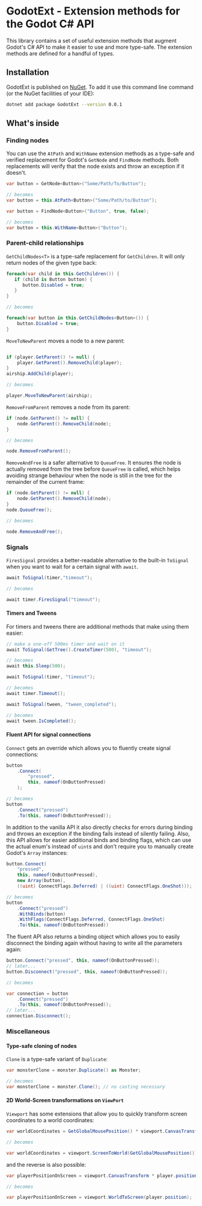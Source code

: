 # GodotExt - Extension methods for the Godot C# API

This library contains a set of useful extension methods that augment Godot's C# API to make it easier to use and more type-safe. The extension methods are defined for a handful of types. 

## Installation

GodotExt is published on [NuGet](https://www.nuget.org/packages/GodotExt). To add it use this command line command (or the NuGet facilities of your IDE):

```bash
dotnet add package GodotExt --version 0.0.1
```

## What's inside
### Finding nodes

You can use the `AtPath` and `WithName`  extension methods as a type-safe and verified replacement for Godot's `GetNode` and `FindNode` methods. Both replacements will verify that the node exists and throw an exception if it doesn't.

```csharp
var button = GetNode<Button>("Some/Path/To/Button");

// becomes
var button = this.AtPath<Button>("Some/Path/to/Button");
```

```csharp
var button = FindNode<Button>("Button", true, false);

// becomes
var button = this.WithName<Button>("Button");
```

### Parent-child relationships

`GetChildNodes<T>` is a type-safe replacement for `GetChildren`. It will only return nodes of the given type back:

```csharp
foreach(var child in this.GetChildren()) {
   if (child is Button button) {
      button.Disabled = true;
   }
}

// becomes   

foreach(var button in this.GetChildNodes<Button>()) {
    button.Disabled = true;
}
```

`MoveToNewParent` moves a node to a new parent:

```csharp

if (player.GetParent() != null) {
    player.GetParent().RemoveChild(player);
}
airship.AddChild(player);

// becomes

player.MoveToNewParent(airship);
```

`RemoveFromParent` removes a node from its parent:

```csharp
if (node.GetParent() != null) {
    node.GetParent().RemoveChild(node);
}

// becomes

node.RemoveFromParent();
```

`RemoveAndFree` is a safer alternative to `QueueFree`. It ensures the node is actually removed from the tree before `QueueFree`  is called, which helps avoiding strange behaviour when the node is still in the tree for the remainder of the current frame:

```csharp
if (node.GetParent() != null) {
    node.GetParent().RemoveChild(node);
}
node.QueueFree();

// becomes

node.RemoveAndFree();
```

### Signals
`FiresSignal` provides a better-readable alternative to the built-in `ToSignal`  when you want to wait for a certain signal with `await`.

```csharp
await ToSignal(timer,"timeout");

// becomes

await timer.FiresSignal("timeout");
```

#### Timers and Tweens
For timers and tweens there are additional methods that make using them easier:

```csharp
// make a one-off 500ms timer and wait on it
await ToSignal(GetTree().CreateTimer(500), "timeout");

// becomes
await this.Sleep(500);
```
```csharp
await ToSignal(timer, "timeout");

// becomes
await timer.Timeout();
```


```csharp
await ToSignal(tween, "tween_completed");

// becomes
await tween.IsCompleted();
```

#### Fluent API for signal connections

`Connect` gets an override which allows you to fluently create signal connections:

```csharp
button
    .Connect(
        "pressed",  
        this, nameof(OnButtonPressed)
    );

// becomes
button
    .Connect("pressed")
    .To(this, nameof(OnButtonPressed));
```
In addition to the vanilla API it also directly checks for errors during binding and throws an exception if the binding fails instead of silently failing. Also, this API allows for easier additional binds and binding flags, which can use the actual enum's instead of `uint`s and don't require you to manually create Godot's `Array` instances:

```csharp
button.Connect(
    "pressed", 
    this, nameof(OnButtonPressed),
    new Array(button), 
    ((uint) ConnectFlags.Deferred) | ((uint) ConnectFlags.OneShot)));

// becomes
button
    .Connect("pressed")
    .WithBinds(button)
    .WithFlags(ConnectFlags.Deferred, ConnectFlags.OneShot)
    .To(this, nameof(OnButtonPressed))
```

The fluent API also returns a binding object which allows you to easily disconnect the binding again without having to write all the parameters again:

```csharp
button.Connect("pressed", this, nameof(OnButtonPressed));
// later...
button.Disconnect("pressed", this, nameof(OnButtonPressed));

// becomes

var connection = button
    .Connect("pressed")
    .To(this, nameof(OnButtonPressed));
// later...    
connection.Disconnect();    
```

### Miscellaneous

#### Type-safe cloning of nodes

`Clone` is a type-safe variant of `Duplicate`:

```csharp
var monsterClone = monster.Duplicate() as Monster;

// becomes
var monsterClone = monster.Clone(); // no casting necessary

```

#### 2D World-Screen transformations on `ViewPort`

`Viewport` has some extensions that allow you to quickly transform screen coordinates to a world coordinates:

```csharp
var worldCoordinates = GetGlobalMousePosition() * viewport.CanvasTransform;

// becomes

var worldCoordinates = viewport.ScreenToWorld(GetGlobalMousePosition());
```

and the reverse is also possible:


```csharp
var playerPositionOnScreen = viewport.CanvasTransform * player.position;

// becomes

var playerPositionOnScreen = viewport.WorldToScreen(player.position);
```




